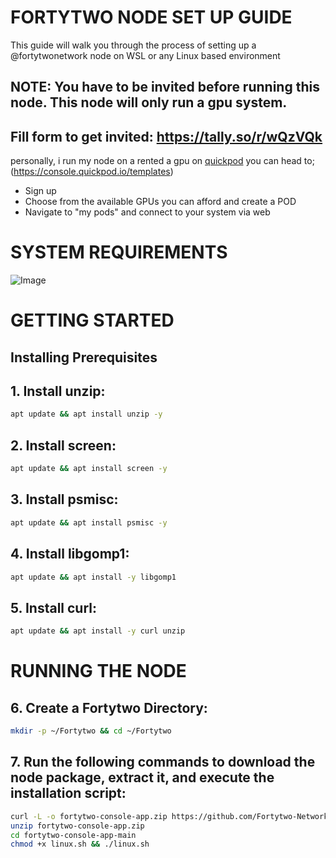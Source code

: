 # FORTYTWO NODE SET UP GUIDE
This guide will walk you through the process of setting up a @fortytwonetwork node on WSL or any Linux based environment

## NOTE: You have to be invited before running this node. This node will only run a gpu system.

## Fill form to get invited: https://tally.so/r/wQzVQk

personally, i run my node on a rented a gpu on [quickpod](https://console.quickpod.io/templates) 
you can head to; (https://console.quickpod.io/templates) 
* Sign up
* Choose from the available GPUs you can afford and create a POD
* Navigate to "my pods" and connect to your system via web

# SYSTEM REQUIREMENTS
![Image](https://github.com/user-attachments/assets/5462ed3e-2d65-417e-8f94-293a70336b9f)

# GETTING STARTED
## Installing Prerequisites

## 1. Install unzip:
```bash
apt update && apt install unzip -y
```

## 2. Install screen:
```bash
apt update && apt install screen -y
```

## 3. Install psmisc:
```bash
apt update && apt install psmisc -y
```

## 4. Install libgomp1:
```bash
apt update && apt install -y libgomp1
```

## 5. Install curl:
```bash
apt update && apt install -y curl unzip
```
# RUNNING THE NODE

## 6. Create a Fortytwo Directory:
```bash
mkdir -p ~/Fortytwo && cd ~/Fortytwo
```
## 7. Run the following commands to download the node package, extract it, and execute the installation script:
```bash
curl -L -o fortytwo-console-app.zip https://github.com/Fortytwo-Network/fortytwo-console-app/archive/refs/heads/main.zip
unzip fortytwo-console-app.zip
cd fortytwo-console-app-main
chmod +x linux.sh && ./linux.sh
```

